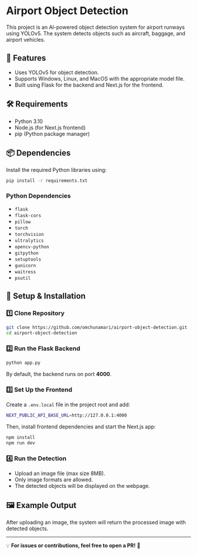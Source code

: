 # Airport Object Detection

This project is an AI-powered object detection system for airport runways using YOLOv5. The system detects objects such as aircraft, baggage, and airport vehicles.

## 📌 Features
- Uses YOLOv5 for object detection.
- Supports Windows, Linux, and MacOS with the appropriate model file.
- Built using Flask for the backend and Next.js for the frontend.

## 🛠️ Requirements
- Python 3.10
- Node.js (for Next.js frontend)
- pip (Python package manager)

## 📦 Dependencies
Install the required Python libraries using:

```bash
pip install -r requirements.txt
```

### Python Dependencies
- `flask`
- `flask-cors`
- `pillow`
- `torch`
- `torchvision`
- `ultralytics`
- `opencv-python`
- `gitpython`
- `setuptools`
- `gunicorn`
- `waitress`
- `psutil`

## 🚀 Setup & Installation

### 1️⃣ Clone Repository
```bash
git clone https://github.com/omchunamari/airport-object-detection.git
cd airport-object-detection
```

### 2️⃣ Run the Flask Backend
```bash
python app.py
```

By default, the backend runs on port **4000**.

### 3️⃣ Set Up the Frontend
Create a `.env.local` file in the project root and add:
```bash
NEXT_PUBLIC_API_BASE_URL=http://127.0.0.1:4000
```

Then, install frontend dependencies and start the Next.js app:
```bash
npm install
npm run dev
```

### 4️⃣ Run the Detection
- Upload an image file (max size 8MB).
- Only image formats are allowed.
- The detected objects will be displayed on the webpage.

## 🖼️ Example Output
After uploading an image, the system will return the processed image with detected objects.

---

💡 **For issues or contributions, feel free to open a PR!** 🚀
